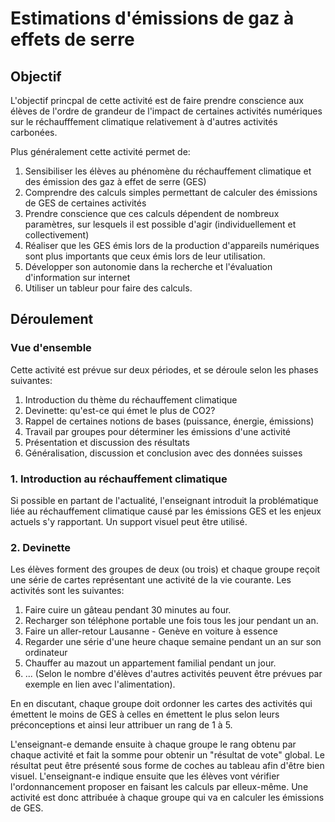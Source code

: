 # Estimations d'émissions de gaz à effets de serre

## Objectif
L'objectif princpal de cette activité est de faire prendre conscience aux élèves de l'ordre de grandeur de l'impact de certaines activités numériques sur le
réchaufffement climatique relativement à d'autres activités carbonées. 

Plus généralement cette activité permet de:
1. Sensibiliser les élèves au phénomène du réchauffement climatique et des émission des gaz à effet de serre (GES)
1. Comprendre des calculs simples permettant de calculer des émissions de GES de certaines activités
1. Prendre conscience que ces calculs dépendent de nombreux paramètres, sur lesquels il est possible d'agir (individuellement et collectivement)
1. Réaliser que les GES émis lors de la production d'appareils numériques sont plus importants que ceux émis lors de leur utilisation. 
1. Développer son autonomie dans la recherche et l'évaluation d'information sur internet
1. Utiliser un tableur pour faire des calculs. 

## Déroulement

### Vue d'ensemble

Cette activité est prévue sur deux périodes, et se déroule selon les phases suivantes:

1. Introduction du thème du réchauffement climatique
1. Devinette: qu'est-ce qui émet le plus de CO2?
1. Rappel de certaines notions de bases (puissance, énergie, émissions)
1. Travail par groupes pour déterminer les émissions d'une activité
1. Présentation et discussion des résultats  
1. Généralisation, discussion et conclusion avec des données suisses

### 1. Introduction au réchauffement climatique

Si possible en partant de l'actualité, l'enseignant introduit la problématique liée au réchauffement climatique
causé par les émissions GES et les enjeux actuels s'y rapportant. Un support visuel peut être utilisé.

### 2. Devinette

Les élèves forment des groupes de deux (ou trois) et chaque groupe reçoit une série de cartes représentant une activité
de la vie courante. Les activités sont les suivantes:

1. Faire cuire un gâteau pendant 30 minutes au four.
1. Recharger son téléphone portable une fois tous les jour pendant un an. 
1. Faire un aller-retour Lausanne - Genève en voiture à essence
1. Regarder une série d'une heure chaque semaine pendant un an sur son ordinateur
1. Chauffer au mazout un appartement familial pendant un jour.
1. ... (Selon le nombre d'élèves d'autres activités peuvent être prévues par exemple en lien avec l'alimentation).  

En en discutant, chaque groupe doit ordonner les cartes des activités qui émettent le moins de GES à celles en émettent le plus selon leurs
préconceptions et ainsi leur attribuer un rang de 1 à 5. 

L'enseignant-e demande ensuite à chaque groupe le rang obtenu par chaque activité et fait la somme pour obtenir un "résultat de vote" global.
Le résultat peut être présenté sous forme de coches au tableau afin d'être bien visuel. L'enseignant-e indique ensuite que les élèves vont
vérifier l'ordonnancement proposer en faisant les calculs par elleux-même. Une activité est donc attribuée à chaque groupe qui va en calculer
les émissions de GES. 




